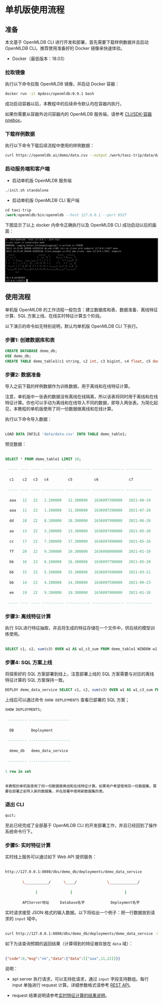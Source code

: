 # 单机版使用流程

## 准备

本文基于 OpenMLDB CLI 进行开发和部署，首先需要下载样例数据并且启动 OpenMLDB CLI。推荐使用准备好的 Docker 镜像来快速体验。

- Docker（最低版本：18.03）

### 拉取镜像

执行以下命令拉取 OpenMLDB 镜像，并启动 Docker 容器：

```bash
docker run -it 4pdosc/openmldb:0.9.1 bash
```

成功启动容器以后，本教程中的后续命令默认均在容器内执行。

如果你需要从容器外访问容器内的 OpenMLDB 服务端，请参考 [CLI/SDK-容器 onebox](../reference/ip_tips.md#clisdk-容器onebox)。

### 下载样例数据

执行以下命令下载后续流程中使用的样例数据：

```bash
curl https://openmldb.ai/demo/data.csv --output /work/taxi-trip/data/data.csv
```

### 启动服务端和客户端

- 启动单机版 OpenMLDB 服务端

```SQL
./init.sh standalone
```

- 启动单机版 OpenMLDB CLI 客户端

```SQL
cd taxi-trip
/work/openmldb/bin/openmldb --host 127.0.0.1 --port 6527
```

下图显示了以上 docker 内命令正确执行以及 OpenMLDB CLI 成功启动以后的画面：

![image-20220111142406534](./images/cli.png)

## 使用流程

单机版 OpenMLDB 的工作流程一般包含：建立数据库和表、数据准备、离线特征计算、SQL 方案上线、在线实时特征计算五个阶段。

以下演示的命令如无特别说明，默认均单机版 OpenMLDB CLI 下执行。

### 步骤1: 创建数据库和表

```sql
CREATE DATABASE demo_db;
USE demo_db;
CREATE TABLE demo_table1(c1 string, c2 int, c3 bigint, c4 float, c5 double, c6 timestamp, c7 date);
```

### 步骤2: 数据准备

导入之前下载的样例数据作为训练数据，用于离线和在线特征计算。

注意，单机版中一张表的数据没有离线在线隔离，所以该表将同时用于离线和在线特征计算。你也可以手动为离线和在线导入不同的数据，即导入两张表。为简化起见，本教程的单机版使用了同一份数据做离线和在线计算。

执行以下命令导入数据：

```sql

LOAD DATA INFILE 'data/data.csv' INTO TABLE demo_table1;

```

预览数据：

```sql

SELECT * FROM demo_table1 LIMIT 10;

 ----- ---- ---- ---------- ----------- --------------- ------------

  c1    c2   c3   c4         c5          c6              c7

 ----- ---- ---- ---------- ----------- --------------- ------------

  aaa   12   22   2.200000   12.300000   1636097390000   2021-08-19

  aaa   11   22   1.200000   11.300000   1636097290000   2021-07-20

  dd    18   22   8.200000   18.300000   1636097990000   2021-06-20

  aa    13   22   3.200000   13.300000   1636097490000   2021-05-20

  cc    17   22   7.200000   17.300000   1636097890000   2021-05-26

  ff    20   22   9.200000   19.300000   1636098000000   2021-01-10

  bb    16   22   6.200000   16.300000   1636097790000   2021-05-20

  bb    15   22   5.200000   15.300000   1636097690000   2021-03-21

  bb    14   22   4.200000   14.300000   1636097590000   2021-09-23

  ee    19   22   9.200000   19.300000   1636097000000   2021-01-10

 ----- ---- ---- ---------- ----------- --------------- ------------

```

### 步骤3: 离线特征计算

执行 SQL进行特征抽取，并且将生成的特征存储在一个文件中，供后续的模型训练使用。

```sql

SELECT c1, c2, sum(c3) OVER w1 AS w1_c3_sum FROM demo_table1 WINDOW w1 AS (PARTITION BY demo_table1.c1 ORDER BY demo_table1.c6 ROWS BETWEEN 2 PRECEDING AND CURRENT ROW) INTO OUTFILE '/tmp/feature.csv';

```

### 步骤4: SQL 方案上线

将探索好的 SQL 方案部署到线上，注意部署上线的 SQL 方案需要与对应的离线特征计算的 SQL 方案保持一致。

```sql
DEPLOY demo_data_service SELECT c1, c2, sum(c3) OVER w1 AS w1_c3_sum FROM demo_table1 WINDOW w1 AS (PARTITION BY demo_table1.c1 ORDER BY demo_table1.c6 ROWS BETWEEN 2 PRECEDING AND CURRENT ROW);
```

上线后可以通过命令 `SHOW DEPLOYMENTS` 查看已部署的 SQL 方案；

```sql
SHOW DEPLOYMENTS;

 --------- -------------------

  DB        Deployment

 --------- -------------------

  demo_db   demo_data_service

 --------- -------------------

1 row in set

```

```{note}

本教程的单机版使用了同一份数据做离线和在线特征计算。如果用户希望使用另一份数据集，需要在部署之前导入新的数据集，并在部署中使用新数据集的表。

```

### 退出 CLI

```sql
quit;
```

至此已经完成了全部基于 OpenMLDB CLI 的开发部署工作，并且已经回到了操作系统命令行下。

### 步骤5: 实时特征计算

实时线上服务可以通过如下 Web API 提供服务：

```bash

http://127.0.0.1:8080/dbs/demo_db/deployments/demo_data_service

​        \___________/      \____/              \_____________/

​              |               |                        |

​        APIServer地址     Database名字            Deployment名字

```

实时请求接受 JSON 格式的输入数据。以下将给出一个例子：把一行数据放到请求的 `input` 域中。

```bash

curl http://127.0.0.1:8080/dbs/demo_db/deployments/demo_data_service -X POST -d'{"input": [["aaa", 11, 22, 1.2, 1.3, 1635247427000, "2021-05-20"]]}'

```

如下为该查询预期的返回结果（计算得到的特征被存放在 `data` 域）：

```json

{"code":0,"msg":"ok","data":{"data":[["aaa",11,22]]}}

```

说明：

- api server 执行请求，可以支持批请求，通过 `input` 字段支持数组。每行 input 单独进行 request 计算。详细参数格式请参考 [REST API](../quickstart/sdk/rest_api.md)。

- request 结果说明请参考[实时特征计算的结果说明](../quickstart/openmldb_quickstart.md#实时特征计算的结果说明)。

